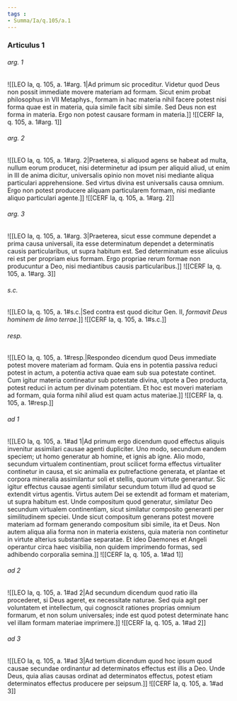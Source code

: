 ```yaml
---
tags : 
- Summa/Ia/q.105/a.1
---
```


### Articulus 1

###### arg. 1
![[LEO Ia, q. 105, a. 1#arg. 1|Ad primum sic proceditur. Videtur quod Deus non possit immediate movere materiam ad formam. Sicut enim probat philosophus in VII Metaphys., formam in hac materia nihil facere potest nisi forma quae est in materia, quia simile facit sibi simile. Sed Deus non est forma in materia. Ergo non potest causare formam in materia.]]
![[CERF Ia, q. 105, a. 1#arg. 1]]

###### arg. 2
![[LEO Ia, q. 105, a. 1#arg. 2|Praeterea, si aliquod agens se habeat ad multa, nullum eorum producet, nisi determinetur ad ipsum per aliquid aliud, ut enim in III de anima dicitur, universalis opinio non movet nisi mediante aliqua particulari apprehensione. Sed virtus divina est universalis causa omnium. Ergo non potest producere aliquam particularem formam, nisi mediante aliquo particulari agente.]]
![[CERF Ia, q. 105, a. 1#arg. 2]]

###### arg. 3
![[LEO Ia, q. 105, a. 1#arg. 3|Praeterea, sicut esse commune dependet a prima causa universali, ita esse determinatum dependet a determinatis causis particularibus, ut supra habitum est. Sed determinatum esse alicuius rei est per propriam eius formam. Ergo propriae rerum formae non producuntur a Deo, nisi mediantibus causis particularibus.]]
![[CERF Ia, q. 105, a. 1#arg. 3]]

###### s.c.
![[LEO Ia, q. 105, a. 1#s.c.|Sed contra est quod dicitur Gen. II, *formavit Deus hominem de limo terrae*.]]
![[CERF Ia, q. 105, a. 1#s.c.]]

###### resp.
![[LEO Ia, q. 105, a. 1#resp.|Respondeo dicendum quod Deus immediate potest movere materiam ad formam. Quia ens in potentia passiva reduci potest in actum, a potentia activa quae eam sub sua potestate continet. Cum igitur materia contineatur sub potestate divina, utpote a Deo producta, potest reduci in actum per divinam potentiam. Et hoc est moveri materiam ad formam, quia forma nihil aliud est quam actus materiae.]]
![[CERF Ia, q. 105, a. 1#resp.]]

###### ad 1
![[LEO Ia, q. 105, a. 1#ad 1|Ad primum ergo dicendum quod effectus aliquis invenitur assimilari causae agenti dupliciter. Uno modo, secundum eandem speciem; ut homo generatur ab homine, et ignis ab igne. Alio modo, secundum virtualem continentiam, prout scilicet forma effectus virtualiter continetur in causa, et sic animalia ex putrefactione generata, et plantae et corpora mineralia assimilantur soli et stellis, quorum virtute generantur. Sic igitur effectus causae agenti similatur secundum totum illud ad quod se extendit virtus agentis. Virtus autem Dei se extendit ad formam et materiam, ut supra habitum est. Unde compositum quod generatur, similatur Deo secundum virtualem continentiam, sicut similatur composito generanti per similitudinem speciei. Unde sicut compositum generans potest movere materiam ad formam generando compositum sibi simile, ita et Deus. Non autem aliqua alia forma non in materia existens, quia materia non continetur in virtute alterius substantiae separatae. Et ideo Daemones et Angeli operantur circa haec visibilia, non quidem imprimendo formas, sed adhibendo corporalia semina.]]
![[CERF Ia, q. 105, a. 1#ad 1]]

###### ad 2
![[LEO Ia, q. 105, a. 1#ad 2|Ad secundum dicendum quod ratio illa procederet, si Deus ageret, ex necessitate naturae. Sed quia agit per voluntatem et intellectum, qui cognoscit rationes proprias omnium formarum, et non solum universales; inde est quod potest determinate hanc vel illam formam materiae imprimere.]]
![[CERF Ia, q. 105, a. 1#ad 2]]

###### ad 3
![[LEO Ia, q. 105, a. 1#ad 3|Ad tertium dicendum quod hoc ipsum quod causae secundae ordinantur ad determinatos effectus est illis a Deo. Unde Deus, quia alias causas ordinat ad determinatos effectus, potest etiam determinatos effectus producere per seipsum.]]
![[CERF Ia, q. 105, a. 1#ad 3]]

